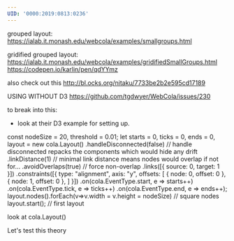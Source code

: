 ```yaml
---
UID: '0000:2019:0813:0236'
---
```

grouped layout:
https://ialab.it.monash.edu/webcola/examples/smallgroups.html

gridified grouped layout:
https://ialab.it.monash.edu/webcola/examples/gridifiedSmallGroups.html
https://codepen.io/karlin/pen/qdYYmz

also check out this
http://bl.ocks.org/nitaku/7733be2b2e595cd17189

USING WITHOUT D3
https://github.com/tgdwyer/WebCola/issues/230

to break into this:
* look at their D3 example for setting up.

const nodeSize = 20, threshold = 0.01; 
let starts = 0, ticks = 0, ends = 0, 
     layout = new cola.Layout() 
     .handleDisconnected(false) // handle disconnected repacks the components which would hide any drift 
     .linkDistance(1) // minimal link distance means nodes would overlap if not for... 
     .avoidOverlaps(true) // force non-overlap 
     .links([{ source: 0, target: 1 }]) 
     .constraints([{ type: "alignment", axis: "y", 
         offsets: [ 
             { node: 0, offset: 0 }, 
             { node: 1, offset: 0 }, 
         ] 
     }]) 
     .on(cola.EventType.start, e => starts++) 
     .on(cola.EventType.tick, e => ticks++) 
     .on(cola.EventType.end, e => ends++); 
 layout.nodes().forEach(v=>v.width = v.height = nodeSize) // square nodes 
 layout.start(); // first layout 

 look at cola.Layout()

 Let's test this theory

 